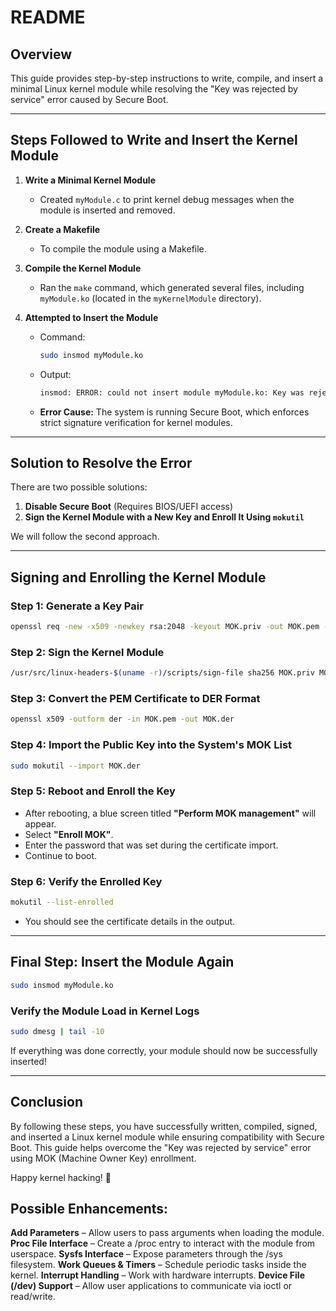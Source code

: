# README

## Overview
This guide provides step-by-step instructions to write, compile, and insert a minimal Linux kernel module while resolving the "Key was rejected by service" error caused by Secure Boot.

---

## Steps Followed to Write and Insert the Kernel Module

1. **Write a Minimal Kernel Module**
   - Created `myModule.c` to print kernel debug messages when the module is inserted and removed.

2. **Create a Makefile**
   - To compile the module using a Makefile.

3. **Compile the Kernel Module**
   - Ran the `make` command, which generated several files, including `myModule.ko` (located in the `myKernelModule` directory).

4. **Attempted to Insert the Module**
   - Command:
     ```sh
     sudo insmod myModule.ko
     ```
   - Output:
     ```sh
     insmod: ERROR: could not insert module myModule.ko: Key was rejected by service
     ```
   - **Error Cause:** The system is running Secure Boot, which enforces strict signature verification for kernel modules.

---

## Solution to Resolve the Error

There are two possible solutions:

1. **Disable Secure Boot** (Requires BIOS/UEFI access)
2. **Sign the Kernel Module with a New Key and Enroll It Using `mokutil`**

We will follow the second approach.

---

## Signing and Enrolling the Kernel Module

### **Step 1: Generate a Key Pair**
```sh
openssl req -new -x509 -newkey rsa:2048 -keyout MOK.priv -out MOK.pem -nodes -days 36500 -subj "/CN=MyKernelModule/"
```

### **Step 2: Sign the Kernel Module**
```sh
/usr/src/linux-headers-$(uname -r)/scripts/sign-file sha256 MOK.priv MOK.pem myModule.ko
```

### **Step 3: Convert the PEM Certificate to DER Format**
```sh
openssl x509 -outform der -in MOK.pem -out MOK.der
```

### **Step 4: Import the Public Key into the System's MOK List**
```sh
sudo mokutil --import MOK.der
```

### **Step 5: Reboot and Enroll the Key**
- After rebooting, a blue screen titled **"Perform MOK management"** will appear.
- Select **"Enroll MOK"**.
- Enter the password that was set during the certificate import.
- Continue to boot.

### **Step 6: Verify the Enrolled Key**
```sh
mokutil --list-enrolled
```
- You should see the certificate details in the output.

---

## Final Step: Insert the Module Again
```sh
sudo insmod myModule.ko
```

### **Verify the Module Load in Kernel Logs**
```sh
sudo dmesg | tail -10
```

If everything was done correctly, your module should now be successfully inserted!

---

## Conclusion
By following these steps, you have successfully written, compiled, signed, and inserted a Linux kernel module while ensuring compatibility with Secure Boot. This guide helps overcome the "Key was rejected by service" error using MOK (Machine Owner Key) enrollment.

Happy kernel hacking! 🚀

## Possible Enhancements:

**Add Parameters** – Allow users to pass arguments when loading the module.
**Proc File Interface** – Create a /proc entry to interact with the module from userspace.
**Sysfs Interface** – Expose parameters through the /sys filesystem.
**Work Queues & Timers** – Schedule periodic tasks inside the kernel.
**Interrupt Handling** – Work with hardware interrupts.
**Device File (/dev) Support** – Allow user applications to communicate via ioctl or read/write.
